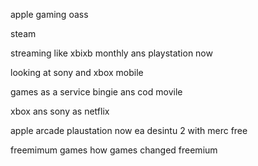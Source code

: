 

apple gaming oass 

steam 

streaming like xbixb monthly ans playstation now 

looking at sony and xbox mobile 



games as a service 
bingie ans cod movile 



xbox ans sony as netflix 



apple arcade 
plaustation now 
ea 
desintu 2 with merc free 


freemimum games how games changed freemium 
